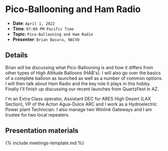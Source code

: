 # Pico-Ballooning and Ham Radio

* **Date**: `April 1, 2022`
* **Time**: `07:00 PM Pacific Time`
* **Topic**: `Pico-Ballooning and Ham Radio`
* **Presenter**: `Brian Basura, N6CVO`

## Details

Brian will be discussing what Pico-Ballooning is and how it differs from other types of High Altitude Balloons (HAB's). I will also go over the basics of a complete balloon as launched as well as a number of common options. I will then talk about Ham Radio and the key role it plays in this hobby. Finally I'll finish up discussing our recent launches from QuartzFest in AZ.

I'm an Extra Class operator, Assistant DEC for ARES High Desert (LAX Section), VP of the Acton Agua-Dulce ARC and I work as a Hydroelectric Power plant Technician. I also manage two Winlink Gateways and I am trustee for two local repeaters.

## Presentation materials

{% include meetings-template.md %}

